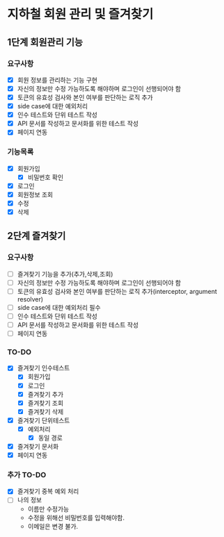 # 지하철 회원 관리 및 즐겨찾기

## 1단계 회원관리 기능

### 요구사항

-[x] 회원 정보를 관리하는 기능 구현
-[x] 자신의 정보만 수정 가능하도록 해야하며 로그인이 선행되어야 함
-[x] 토큰의 유효성 검사와 본인 여부를 판단하는 로직 추가
-[x] side case에 대한 예외처리 
-[x] 인수 테스트와 단위 테스트 작성
-[x] API 문서를 작성하고 문서화를 위한 테스트 작성
-[x] 페이지 연동

### 기능목록

-[x] 회원가입
    -[x] 비밀번호 확인
-[x] 로그인
-[x] 회원정보 조회
-[x] 수정
-[x] 삭제

## 2단계 즐겨찾기

### 요구사항

-[ ] 즐겨찾기 기능을 추가(추가,삭제,조회)
-[ ] 자신의 정보만 수정 가능하도록 해야하며 로그인이 선행되어야 함
-[ ] 토큰의 유효성 검사와 본인 여부를 판단하는 로직 추가(interceptor, argument resolver)
-[ ] side case에 대한 예외처리 필수
-[ ] 인수 테스트와 단위 테스트 작성
-[ ] API 문서를 작성하고 문서화를 위한 테스트 작성
-[ ] 페이지 연동

### TO-DO

-[x] 즐겨찾기 인수테스트
    -[x] 회원가입
    -[x] 로그인
    -[x] 즐겨찾기 추가
    -[x] 즐겨찾기 조회
    -[x] 즐겨찾기 삭제
-[x] 즐겨찾기 단위테스트
    -[x] 예외처리
        -[x] 동일 경로
-[x] 즐겨찾기 문서화
-[x] 페이지 연동

### 추가 TO-DO

-[x] 즐겨찾기 중복 예외 처리
-[ ] 나의 정보
    - 이름만 수정가능
    - 수정을 위해선 비밀번호를 입력해야함.
    - 이메일은 변경 불가.